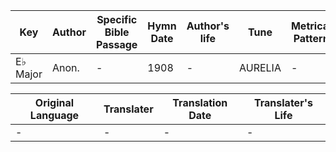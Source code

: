 Key | Author   | Specific Bible Passage     |Hymn Date |Author's life |Tune |Metrical Pattern   |Composer/Source
-- | --------- | ---------------------------|----------|--------------|-----|-------------------|-------------  
E♭ Major |Anon. |- |1908 |- |AURELIA |- |Samuel S. Wesley

Original Language | Translater | Translation Date   | Translater's Life  
----------------- | --------- | --------------------|-------------     
\- |- |- |-
